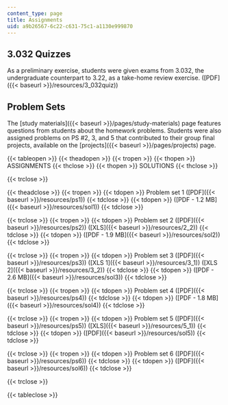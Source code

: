 ```yaml
---
content_type: page
title: Assignments
uid: a9b26567-6c22-c631-75c1-a1130e999870
---
```


3.032 Quizzes
-------------

As a preliminary exercise, students were given exams from 3.032, the undergraduate counterpart to 3.22, as a take-home review exercise. ([PDF]({{< baseurl >}}/resources/3_032quiz))

Problem Sets
------------

The [study materials]({{< baseurl >}}/pages/study-materials) page features questions from students about the homework problems. Students were also assigned problems on PS #2, 3, and 5 that contributed to their group final projects, available on the [projects]({{< baseurl >}}/pages/projects) page.

{{< tableopen >}}
{{< theadopen >}}
{{< tropen >}}
{{< thopen >}}
ASSIGNMENTS
{{< thclose >}}
{{< thopen >}}
SOLUTIONS
{{< thclose >}}

{{< trclose >}}

{{< theadclose >}}
{{< tropen >}}
{{< tdopen >}}
Problem set 1 ([PDF]({{< baseurl >}}/resources/ps1))
{{< tdclose >}}
{{< tdopen >}}
([PDF - 1.2 MB]({{< baseurl >}}/resources/sol1))
{{< tdclose >}}

{{< trclose >}}
{{< tropen >}}
{{< tdopen >}}
Problem set 2 ([PDF]({{< baseurl >}}/resources/ps2)) ([XLS]({{< baseurl >}}/resources/2_2))
{{< tdclose >}}
{{< tdopen >}}
([PDF - 1.9 MB]({{< baseurl >}}/resources/sol2))
{{< tdclose >}}

{{< trclose >}}
{{< tropen >}}
{{< tdopen >}}
Problem set 3 ([PDF]({{< baseurl >}}/resources/ps3)) ([XLS 1]({{< baseurl >}}/resources/3_1)) ([XLS 2]({{< baseurl >}}/resources/3_2))
{{< tdclose >}}
{{< tdopen >}}
([PDF - 2.6 MB]({{< baseurl >}}/resources/sol3))
{{< tdclose >}}

{{< trclose >}}
{{< tropen >}}
{{< tdopen >}}
Problem set 4 ([PDF]({{< baseurl >}}/resources/ps4))
{{< tdclose >}}
{{< tdopen >}}
([PDF - 1.8 MB]({{< baseurl >}}/resources/sol4))
{{< tdclose >}}

{{< trclose >}}
{{< tropen >}}
{{< tdopen >}}
Problem set 5 ([PDF]({{< baseurl >}}/resources/ps5)) ([XLS]({{< baseurl >}}/resources/5_1))
{{< tdclose >}}
{{< tdopen >}}
([PDF]({{< baseurl >}}/resources/sol5))
{{< tdclose >}}

{{< trclose >}}
{{< tropen >}}
{{< tdopen >}}
Problem set 6 ([PDF]({{< baseurl >}}/resources/ps6))
{{< tdclose >}}
{{< tdopen >}}
([PDF]({{< baseurl >}}/resources/sol6))
{{< tdclose >}}

{{< trclose >}}

{{< tableclose >}}